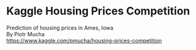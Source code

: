 # Kaggle Housing Prices Competition

Prediction of housing prices in Ames, Iowa <br>
By Piotr Mucha <br>
https://www.kaggle.com/pmucha/housing-prices-competition
